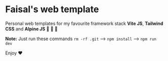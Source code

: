 # Faisal's web template

Personal web templates for my favourite framework stack **Vite JS**, **Tailwind CSS** and **Alpine JS** 💜 💜 💜


**Note:** Just run these commands ```rm -rf .git``` --> ```npm install``` --> ```npm run dev```


Enjoy ❤️
